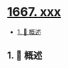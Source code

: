 # [1667. xxx](https://github.com/Tdahuyou/TNotes.leetcode/tree/main/notes/1667.%20xxx)

<!-- region:toc -->

- [1. 📝 概述](#1--概述)

<!-- endregion:toc -->

## 1. 📝 概述
